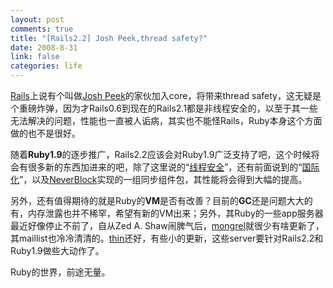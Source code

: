 ```yaml
--- 
layout: post
comments: true
title: "[Rails2.2] Josh Peek,thread safety?"
date: 2008-8-31
link: false
categories: life
---
```

<a href="http://weblog.rubyonrails.org/">Rails</a>上说有个叫做<a href="http://weblog.rubyonrails.org/2008/8/16/josh-peek-officially-joins-the-rails-core">Josh Peek</a>的家伙加入core，将带来thread safety，这无疑是个重磅炸弹，因为才Rails0.6到现在的Rails2.1都是非线程安全的，以至于其一些无法解决的问题，性能也一直被人诟病，其实也不能怪Rails，Ruby本身这个方面做的也不是很好。

随着<strong>Ruby1.9</strong>的逐步推广，Rails2.2应该会对Ruby1.9广泛支持了吧，这个时候将会有很多新的东西加进来的吧，除了这里说的“<a href="http://iceskysl.1sters.com/?action=show&amp;id=371">线程安全</a>”，还有前面说到的“<a href="http://iceskysl.1sters.com/?action=show&amp;id=370">国际化</a>”，以及<a href="http://iceskysl.1sters.com/?action=show&amp;id=369">NeverBlock</a>实现的一组同步组件包，其性能将会得到大幅的提高。

另外，还有值得期待的就是Ruby的<strong>VM</strong>是否有改善？目前的<strong>GC</strong>还是问题大大的有，内存泄露也并不稀罕，希望有新的VM出来；另外，其Ruby的一些app服务器最近好像停止不前了，自从Zed A. Shaw闹脾气后，<a href="http://mongrel.rubyforge.org/">mongrel</a>就很少有啥更新了，其maillist也冷冷清清的。<a href="http://code.macournoyer.com/thin/">thin</a>还好，有些小的更新，这些server要针对Rails2.2和Ruby1.9做些大动作了。

Ruby的世界，前途无量。
